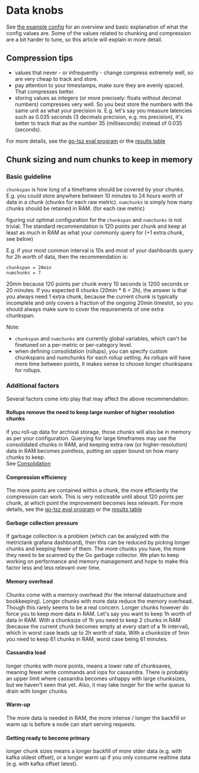 # Data knobs

See [the example config](https://github.com/raintank/metrictank/blob/master/metrictank-sample.ini) for an overview and basic explanation of what the config values are.
Some of the values related to chunking and compression are a bit harder to tune, so this article will explain in more detail.

## Compression tips

* values that never - or infrequently - change compress extremely well, so are very cheap to track and store.
* pay attention to your timestamps, make sure they are evenly spaced. That compresses better.
* storing values as integers (or more precisely: floats without decimal numbers) compresses very well.
  So you best store the numbers with the same unit as what your precision is.
  E.g. let's say you measure latencies such as 0.035 seconds (3 decimals precision, e.g. ms precision), it's better to
  track that as the number 35 (milliseconds) instead of 0.035 (seconds).

For more details, see the [go-tsz eval program](https://github.com/dgryski/go-tsz/tree/master/eval) or the 
[results table](https://raw.githubusercontent.com/dgryski/go-tsz/master/eval/eval-results.png)

## Chunk sizing and num chunks to keep in memory

### Basic guideline

`chunkspan` is how long of a timeframe should be covered by your chunks. E.g. you could store anywhere between 10 minutes to 24 hours worth of data in a chunk (chunks for each raw metric).
`numchunks` is simply how many chunks should be retained in RAM. (for each raw metric)

figuring out optimal configuration for the `chunkspan` and `numchunks` is not trivial.
The standard recommendation is 120 points per chunk and keep at least as much in RAM as what your commonly query for (+1 extra chunk, see below)

E.g. if your most common interval is 10s and most of your dashboards query for 2h worth of data, then the recommendation is:
```
chunkspan = 20min
numchunks = 7
```

20min because 120 points per chunk every 10 seconds is 1200 seconds or 20 minutes.
If you expected 6 chunks (20min * 6 = 2h), the answer is that you always need 1 extra chunk,
because the current chunk is typically incomplete and only covers a fraction of the ongoing 20min timeslot,
so you should always make sure to cover the requirements of one extra chunkspan.

Note:
* `chunkspan` and `numchunks` are currently global variables, which can't be finetuned on a per-metric or per-category level.
* when defining consolidation (rollups), you can specify custom chunkspans and numchunks for each rollup setting.  As rollups will have more time between points, it makes sense to choose longer chunkspans for rollups.

### Additional factors

Several factors come into play that may affect the above recommendation:

#### Rollups remove the need to keep large number of higher resolution chunks
If you roll-up data for archival storage, those chunks will also be in memory as per your configuration.
Querying for large timeframes may use the consolidated chunks in RAM, and keeping
extra raw (or higher-resolution) data in RAM becomes pointless, putting an upper bound on how many chunks to keep.  
See [Consolidation](https://github.com/raintank/metrictank/blob/master/docs/consolidation.md)


#### Compression efficiency

The more points are contained within a chunk, the more efficiently the compression can work. This is very noticeable
until about 120 points per chunk, at which point the improvement becomes less relevant.
For more details, see the [go-tsz eval program](https://github.com/dgryski/go-tsz/tree/master/eval) or the 
[results table](https://raw.githubusercontent.com/dgryski/go-tsz/master/eval/eval-results.png)


#### Garbage collection pressure

If garbage collection is a problem (which can be analyzed with the metrictank grafana dashboard), then this can be reduced by picking longer chunks and keeping fewer of them.
The more chunks you have, the more they need to be scanned by the Go garbage collector.
We plan to keep working on performance and memory management and hope to make this factor less and less relevant over time.

#### Memory overhead

Chunks come with a memory overhead (for the internal datastructure and bookkeeping).  Longer chunks with more data reduce the memory overhead.  Though this rarely seems to be a real concern.
Longer chunks however do force you to keep more data in RAM. Let's say you want to keep 1h worth of data in RAM. With a chunksize of 1h you need to keep 2 chunks in RAM 
(because the current chunk becomes empty at every start of a 1h interval), which in worst case leads up to 2h worth of data.  With a chunksize of 1min you need to keep 61 chunks in RAM,
worst case being 61 minutes.

#### Cassandra load

longer chunks with more points, means a lower rate of chunksaves, meaning fewer write commands and iops for cassandra.
There is probably an upper limit where cassandra becomes unhappy with large chunksizes, but we haven't seen that yet. 
Also, it may take longer for the write queue to drain with longer chunks.

#### Warm-up

The more data is needed in RAM, the more intense / longer the backfill or warm up is before a node can start serving requests.

#### Getting ready to become primary

longer chunk sizes means a longer backfill of more older data (e.g. with kafka oldest offset),
or a longer warm up if you only consume realtime data (e.g. with kafka offset latest).

